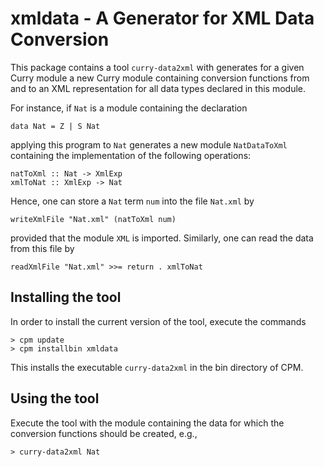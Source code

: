 # xmldata - A Generator for XML Data Conversion

This package contains a tool `curry-data2xml` with generates
for a given Curry module a new Curry module containing conversion functions
from and to an XML representation for all data types declared
in this module.

For instance, if `Nat` is a module containing the declaration

    data Nat = Z | S Nat

applying this program to `Nat` generates a new module `NatDataToXml`
containing the implementation of the following operations:

    natToXml :: Nat -> XmlExp
    xmlToNat :: XmlExp -> Nat

Hence, one can store a `Nat` term `num` into the file `Nat.xml` by

    writeXmlFile "Nat.xml" (natToXml num)

provided that the module `XML` is imported. Similarly, one can read
the data from this file by

    readXmlFile "Nat.xml" >>= return . xmlToNat


## Installing the tool

In order to install the current version of the tool, execute
the commands

    > cpm update
    > cpm installbin xmldata

This installs the executable `curry-data2xml` in the bin directory
of CPM.


## Using the tool

Execute the tool with the module containing the data for which
the conversion functions should be created, e.g.,

    > curry-data2xml Nat

